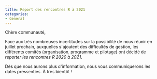 ```yaml
---
title: Report des rencontres R à 2021
categories:
- General
---
```


Chère communauté,

Face aux très nombreuses incertitudes sur la possibilité de nous
réunir en juillet prochain, auxquelles s'ajoutent des difficultés de
gestion, les différents comités (organisation, programme et pilotage)
ont décidé de _reporter les rencontres R 2020 à 2021_.

Dès que nous aurons plus d'information, nous vous communiquerons les
dates pressenties. À très bientôt !


